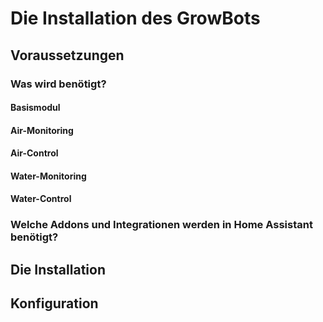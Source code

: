 # Die Installation des GrowBots

## Voraussetzungen

### Was wird benötigt?

#### Basismodul

#### Air-Monitoring

#### Air-Control

#### Water-Monitoring

#### Water-Control


### Welche Addons und Integrationen werden in Home Assistant benötigt?

## Die Installation

## Konfiguration
